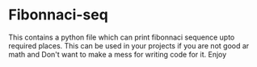 # Fibonnaci-seq
This contains a python file which can print fibonnaci sequence upto required places. 
This can be used in your projects if you are not good ar math and
Don't want to make a mess for writing code for it.
Enjoy

